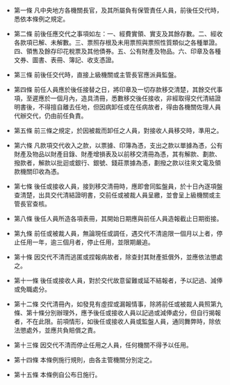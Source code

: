 * 第一條 凡中央地方各機關長官，及其所屬負有保管責任人員，前後任交代時，悉依本條例之規定。

* 第二條 前後任應交代之事項如左：一、經費實領、實支及其餘存數。二、經收各款項已解、未解數。三、票照存根及未用票照與票照性質類似之各種單證。四、領售及餘存印花稅票及其他債券。五、公有財產及物品。六、印章及各種文券、圖書、表冊、簿記、收支憑證。

* 第三條 前後任交代時，直接上級機關或主管長官應派員監盤。

* 第四條 前任人員應於後任接替之日，將印章及一切存款移交清楚，其餘交代事項，至遲應於一個月內，造具清冊，悉數移交後任接收，非經取得交代清結證明書後，不得擅自離去任地，但因病卸任或在任病故者，得由各機關佐理人員代辦交代，仍由前任負責。

* 第五條 前三條之規定，於因被裁而卸任之人員，對接收人員移交時，準用之。

* 第六條 凡款項交代收入之款，以票據、印簿為憑，支出之款以單據為憑，公有財產及物品以財產目錄、財產增損表及以前移交清冊為憑，其有解款、劃款、撥款者，解款以批迴或銀行、銀號、錢莊票據為憑，劃撥之款以往來文電及領款機關印收為憑。

* 第七條 後任或接收人員，接到移交清冊時，應即會同監盤員，於十日內逐項盤查清楚，出具交代清結證明書，交前任或被裁人員呈繳，並會呈上級機關或主管長官查核。

* 第八條 後任人員所造各項表冊，其開始日期應與前任人員造報截止日期銜接。

* 第九條 前任或被裁人員，無論現任或調任，遇交代不清逾限一個月以上者，停止任用一年，逾三個月者，停止任用，並限期嚴追。

* 第十條 因交代不清而逃匿或捏報病故者，除查封其財產抵償外，並應依法懲處之。

* 第十一條 後任或接收人員，對於交代故意留難或延不結報者，予以記過、減俸或免職處分。

* 第十二條 交代清冊內，如發見有虛捏或漏報情事，除將前任或被裁人員照第九條、第十條分別辦理外，應予後任或接收人員以記過或減俸處分，但自行揭報者，不在此限。前項情形，如後任或接收人員或監盤人員，通同舞弊時，除依法懲處外，並應共負賠償之責。

* 第十三條 因交代不清而停止任用之人員，任何機關不得予以任用。

* 第十四條 本條例施行規則，由各主管機關分別定之。

* 第十五條 本條例自公布日施行。

